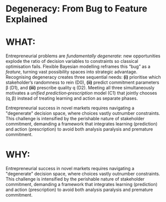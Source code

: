 # **Degeneracy: From Bug to Feature Explained**

# WHAT:
Entrepreneurial problems are _fundamentally degenerate_: new opportunities explode the ratio of decision variables to constraints so classical optimisation fails. Flexible Bayesian modelling reframes this “bug” as a _feature_, turning vast possibility spaces into strategic advantage. Recognising degeneracy creates three sequential needs: **(i)** prioritise which stakeholder’s randomness to rein (D0), **(ii)** predict commitment parameters β (D1), and **(iii)** prescribe quality q (D2). Meeting all three simultaneously motivates a _unified prediction‑prescription_ model (C1) that jointly chooses (q, β) instead of treating learning and action as separate phases.

Entrepreneurial success in novel markets requires navigating a "degenerate" decision space, where choices vastly outnumber constraints. This challenge is intensified by the perishable nature of stakeholder commitment, demanding a framework that integrates learning (prediction) and action (prescription) to avoid both analysis paralysis and premature commitment.


# WHY:
Entrepreneurial success in novel markets requires navigating a "degenerate" decision space, where choices vastly outnumber constraints. This challenge is intensified by the perishable nature of stakeholder commitment, demanding a framework that integrates learning (prediction) and action (prescription) to avoid both analysis paralysis and premature commitment.